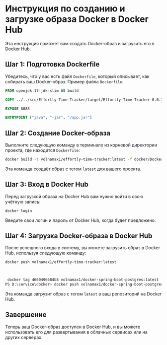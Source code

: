 
# Инструкция по созданию и загрузке образа Docker в Docker Hub

Эта инструкция поможет вам создать Docker-образ и загрузить его в Docker Hub.

## Шаг 1: Подготовка Dockerfile

Убедитесь, что у вас есть файл `Dockerfile`, который описывает, как собирать ваш Docker-образ. Пример файла `Dockerfile`:

```Dockerfile
FROM openjdk:17-jdk-slim AS build

COPY ../../src/Effortly-Time-Tracker/target/Effortly-Time-Tracker-0.0.1-SNAPSHOT.jar /app.jar

EXPOSE 8088

ENTRYPOINT ["java", "-jar", "/app.jar"]
```

## Шаг 2: Создание Docker-образа

Выполните следующую команду в терминале из корневой директории проекта, где находится `Dockerfile`:

```bash
docker build -t volnamax1/effortly-time-tracker:latest -f docker/Dockerfile .
```

Эта команда создаёт образ с тегом `latest` для вашего проекта.

## Шаг 3: Вход в Docker Hub

Перед загрузкой образа на Docker Hub вам нужно войти в свою учётную запись:

```bash
docker login
```

Введите свои логин и пароль от Docker Hub, когда будет предложено.

## Шаг 4: Загрузка Docker-образа в Docker Hub

После успешного входа в систему, вы можете загрузить образ в Docker Hub, используя следующую команду:

```bash
docker push volnamax1/effortly-time-tracker:latest



 docker tag 4660496684b8 volnamax1/docker-spring-boot-postgres:latest
PS D:\service\docker> docker push volnamax1/docker-spring-boot-postgres:latest

```

Эта команда загрузит образ с тегом `latest` в ваш репозиторий на Docker Hub.

## Завершение

Теперь ваш Docker-образ доступен в Docker Hub, и вы можете использовать его для развертывания в облачных сервисах или на других серверах.
